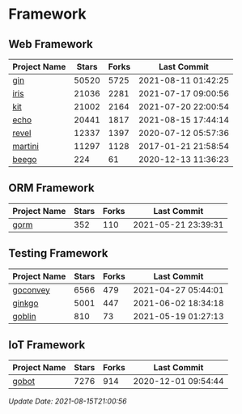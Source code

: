 # Framework

## Web Framework
| Project Name | Stars | Forks | Last Commit |
| ------------ | ----- | ----- | ----------- |
| [gin](https://github.com/gin-gonic/gin) | 50520 | 5725 | 2021-08-11 01:42:25 |
| [iris](https://github.com/kataras/iris) | 21036 | 2281 | 2021-07-17 09:00:56 |
| [kit](https://github.com/go-kit/kit) | 21002 | 2164 | 2021-07-20 22:00:54 |
| [echo](https://github.com/labstack/echo) | 20441 | 1817 | 2021-08-15 17:44:14 |
| [revel](https://github.com/revel/revel) | 12337 | 1397 | 2020-07-12 05:57:36 |
| [martini](https://github.com/go-martini/martini) | 11297 | 1128 | 2017-01-21 21:58:54 |
| [beego](https://github.com/astaxie/beego) | 224 | 61 | 2020-12-13 11:36:23 |

## ORM Framework
| Project Name | Stars | Forks | Last Commit |
| ------------ | ----- | ----- | ----------- |
| [gorm](https://github.com/jinzhu/gorm) | 352 | 110 | 2021-05-21 23:39:31 |

## Testing Framework
| Project Name | Stars | Forks | Last Commit |
| ------------ | ----- | ----- | ----------- |
| [goconvey](https://github.com/smartystreets/goconvey) | 6566 | 479 | 2021-04-27 05:44:01 |
| [ginkgo](https://github.com/onsi/ginkgo) | 5001 | 447 | 2021-06-02 18:34:18 |
| [goblin](https://github.com/franela/goblin) | 810 | 73 | 2021-05-19 01:27:13 |

## IoT Framework
| Project Name | Stars | Forks | Last Commit |
| ------------ | ----- | ----- | ----------- |
| [gobot](https://github.com/hybridgroup/gobot) | 7276 | 914 | 2020-12-01 09:54:44 |

*Update Date: 2021-08-15T21:00:56*